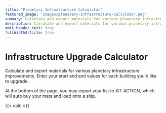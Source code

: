 ```yaml
---
title: "Planetary Infrastructure Calculator"
featured_image: 'images/planetary-infrastructure-calculator.png'
summary: Calculate and export materials for various planetary infrastructure improvements.
description: Calculate and export materials for various planetary infrastructure improvements.
omit_header_text: true
fullWidthArticle: true
---
```


# Infrastructure Upgrade Calculator

Calculate and export materials for various planetary infrastructure improvements. Enter your start and end values for each building you'd like to upgrade.

At the bottom of the page, you may export your list to XIT ACTION, which will auto buy your mats and load onto a ship.

{{< calc >}}

